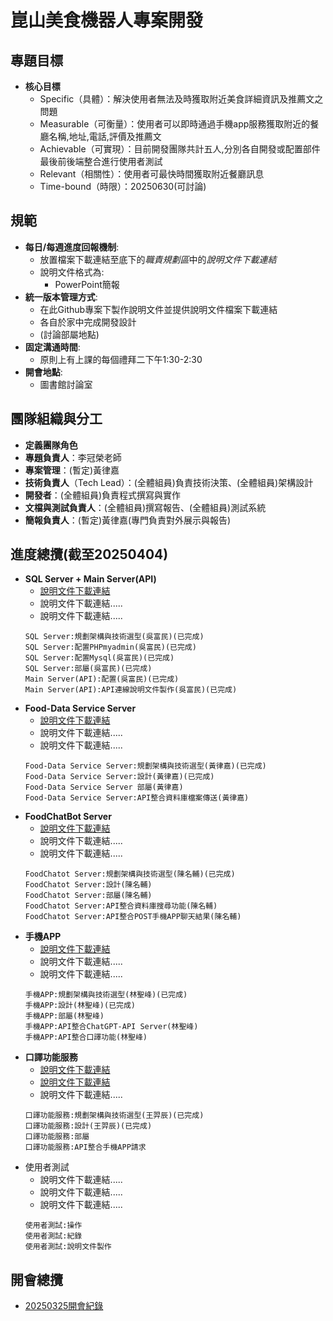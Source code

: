# 崑山美食機器人專案開發
## 專題目標

- **核心目標**
    - Specific（具體）：解決使用者無法及時獲取附近美食詳細資訊及推薦文之問題
    - Measurable（可衡量）：使用者可以即時通過手機app服務獲取附近的餐廳名稱,地址,電話,評價及推薦文
    - Achievable（可實現）：目前開發團隊共計五人,分別各自開發或配置部件最後前後端整合進行使用者測試
    - Relevant（相關性）：使用者可最快時間獲取附近餐廳訊息
    - Time-bound（時限）：20250630(可討論)
## 規範
- **每日/每週進度回報機制**:
  - 放置檔案下載連結至底下的*職責規劃區*中的*說明文件下載連結*
  - 說明文件格式為:
    - PowerPoint簡報
- **統一版本管理方式**:
  - 在此Github專案下製作說明文件並提供說明文件檔案下載連結
  - 各自於家中完成開發設計
  - (討論部屬地點)
- **固定溝通時間**:
  - 原則上有上課的每個禮拜二下午1:30-2:30
- **開會地點**:
  - 圖書館討論室
  
## **團隊組織與分工**
-  **定義團隊角色**
- **專題負責人**：李冠榮老師
- **專案管理**：(暫定)黃律嘉
- **技術負責人**（Tech Lead）：(全體組員)負責技術決策、(全體組員)架構設計
- **開發者**：(全體組員)負責程式撰寫與實作
- **文檔與測試負責人**：(全體組員)撰寫報告、(全體組員)測試系統
- **簡報負責人**：(暫定)黃律嘉(專門負責對外展示與報告)

## 進度總攬(截至20250404)
- **SQL Server + Main Server(API)**
    -  [說明文件下載連結](https://docs.google.com/presentation/d/13eR6K0OvtLCKswd_teb7XAT-YY66nJXI/edit?usp=sharing&ouid=106887199356708617838&rtpof=true&sd=true)
    -  說明文件下載連結.....
    -  說明文件下載連結.....
    ```
    SQL Server:規劃架構與技術選型(吳富民)(已完成)
    SQL Server:配置PHPmyadmin(吳富民)(已完成)
    SQL Server:配置Mysql(吳富民)(已完成)
    SQL Server:部屬(吳富民)(已完成)
    Main Server(API):配置(吳富民)(已完成)
    Main Server(API):API連線說明文件製作(吳富民)(已完成)
    ```
- **Food-Data Service Server**
    -  [說明文件下載連結](https://1drv.ms/p/c/2246da9308bf8a0b/ET37_BkFFsRLsb-BHIPy7QQB9ZdrLuaBUBnml9bjtL-oQw?e=i4WvHO)
    -  說明文件下載連結.....
    -  說明文件下載連結.....
    ```
    Food-Data Service Server:規劃架構與技術選型(黃律嘉)(已完成)
    Food-Data Service Server:設計(黃律嘉)(已完成)
    Food-Data Service Server 部屬(黃律嘉)
    Food-Data Service Server:API整合資料庫檔案傳送(黃律嘉)
    ```
- **FoodChatBot Server**
    -  [說明文件下載連結](https://docs.google.com/presentation/d/1tlU4ICzwZ8mPA4F13kG6lmIv51HImycuguh58RysZjw/edit?usp=sharing)
    -  說明文件下載連結.....
    -  說明文件下載連結.....
    ```
    FoodChatot Server:規劃架構與技術選型(陳名輔)(已完成)
    FoodChatot Server:設計(陳名輔)
    FoodChatot Server:部屬(陳名輔)
    FoodChatot Server:API整合資料庫搜尋功能(陳名輔)
    FoodChatot Server:API整合POST手機APP聊天結果(陳名輔)
    ```
- **手機APP**
    -  [說明文件下載連結](https://1drv.ms/p/c/3538e5ec697121cc/EQlTgx0sLGhHr6plhgueoBwBsNobEYfWvtQ1paSG8Owrpw?e=lCjbeE)
    -  說明文件下載連結.....
    -  說明文件下載連結.....
    ```
    手機APP:規劃架構與技術選型(林聖峰)(已完成)
    手機APP:設計(林聖峰)(已完成)
    手機APP:部屬(林聖峰)
    手機APP:API整合ChatGPT-API Server(林聖峰)
    手機APP:API整合口譯功能(林聖峰)
    ```
- **口譯功能服務**
    - [說明文件下載連結](https://docs.google.com/presentation/d/1b-JDRvySwyjfmx6IcQbTskFVm9phBgWz/edit?usp=drive_link&ouid=108367324358752546044&rtpof=true&sd=true)
    - [說明文件下載連結](https://docs.google.com/presentation/d/1SgvoiNP5a1w3FEKKdz6k3pUUXypjBPpW/edit?usp=sharing&ouid=108367324358752546044&rtpof=true&sd=true)
    -  說明文件下載連結.....
    ```
    口譯功能服務:規劃架構與技術選型(王羿辰)(已完成)
    口譯功能服務:設計(王羿辰)(已完成)
    口譯功能服務:部屬
    口譯功能服務:API整合手機APP請求
    ```
- 使用者測試
    - 說明文件下載連結.....
    - 說明文件下載連結.....
    - 說明文件下載連結.....
    ```
    使用者測試:操作
    使用者測試:紀錄
    使用者測試:說明文件製作
    ```
## 開會總攬
- [20250325開會紀錄](https://1drv.ms/p/c/2246da9308bf8a0b/EY8s_3oZB7dFvPo1tj1f-BQBF-IP_tmFVuH6YqcgQ0rsUA?e=fmK296)

